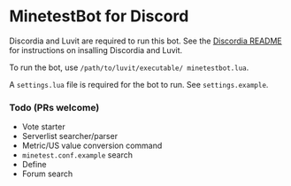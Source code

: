 # MinetestBot for Discord #

Discordia and Luvit are required to run this bot.
See the [Discordia README](https://github.com/SinisterRectus/Discordia/blob/master/README.md) for instructions on insalling Discordia and Luvit.

To run the bot, use `/path/to/luvit/executable/ minetestbot.lua`.

A `settings.lua` file is required for the bot to run. See `settings.example`.

### Todo (PRs welcome) ###
* Vote starter
* Serverlist searcher/parser
* Metric/US value conversion command
* `minetest.conf.example` search
* Define
* Forum search
